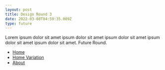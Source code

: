 ```yaml
---
layout: post
title: Design Round 3
date: 2022-03-08T04:59:35.009Z
type: future
---
```

Lorem ipsum dolor sit amet ipsum dolor sit amet ipsum dolor sit amet ipsum dolor sit amet ipsum dolor sit amet. Future Round.

* [Home](#)
* [Home Variation](#)
* [About](#)